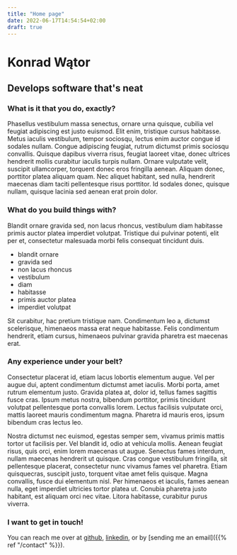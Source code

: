 ```yaml
---
title: "Home page"
date: 2022-06-17T14:54:54+02:00
draft: true
---
```


# Konrad Wątor

## Develops software that's neat

### What is it that you do, exactly?

Phasellus vestibulum massa senectus, ornare urna quisque, cubilia vel feugiat adipiscing est justo euismod. Elit enim, tristique cursus habitasse. Metus iaculis vestibulum, tempor sociosqu, lectus enim auctor congue id sodales nullam. Congue adipiscing feugiat, rutrum dictumst primis sociosqu convallis. Quisque dapibus viverra risus, feugiat laoreet vitae, donec ultrices hendrerit mollis curabitur iaculis turpis nullam. Ornare vulputate velit, suscipit ullamcorper, torquent donec eros fringilla aenean. Aliquam donec, porttitor platea aliquam quam. Nec aliquet habitant, sed nulla, hendrerit maecenas diam taciti pellentesque risus porttitor. Id sodales donec, quisque nullam, quisque lacinia sed aenean erat proin dolor.

### What do you build things with?

Blandit ornare gravida sed, non lacus rhoncus, vestibulum diam habitasse primis auctor platea imperdiet volutpat. Tristique dui pulvinar potenti, elit per et, consectetur malesuada morbi felis consequat tincidunt duis. 

- blandit ornare
- gravida sed
- non lacus rhoncus
- vestibulum 
- diam 
- habitasse
- primis auctor platea 
- imperdiet volutpat

Sit curabitur, hac pretium tristique nam. Condimentum leo a, dictumst scelerisque, himenaeos massa erat neque habitasse. Felis condimentum hendrerit, etiam cursus, himenaeos pulvinar gravida pharetra est maecenas erat.

### Any experience under your belt?

Consectetur placerat id, etiam lacus lobortis elementum augue. Vel per augue dui, aptent condimentum dictumst amet iaculis. Morbi porta, amet rutrum elementum justo. Gravida platea at, dolor id, tellus fames sagittis fusce cras. Ipsum metus nostra, bibendum porttitor, primis tincidunt volutpat pellentesque porta convallis lorem. Lectus facilisis vulputate orci, mattis laoreet mauris condimentum magna. Pharetra id mauris eros, ipsum bibendum cras lectus leo.

Nostra dictumst nec euismod, egestas semper sem, vivamus primis mattis tortor ut facilisis per. Vel blandit id, odio at vehicula mollis. Aenean feugiat risus, quis orci, enim lorem maecenas ut augue. Senectus fames interdum, nullam maecenas hendrerit ut quisque. Cras congue vestibulum fringilla, sit pellentesque placerat, consectetur nunc vivamus fames vel pharetra. Etiam quisquecras, suscipit justo, torquent vitae amet felis quisque. Magna convallis, fusce dui elementum nisl. Per himenaeos et iaculis, fames aenean nulla, eget imperdiet ultricies tortor platea ut. Conubia pharetra justo habitant, est aliquam orci nec vitae. Litora habitasse, curabitur purus viverra.

### I want to get in touch!

You can reach me over at [github](https://github.com/love-your-parens), [linkedin](https://linkedin.com), or by [sending me an email]({{% ref "/contact" %}}).